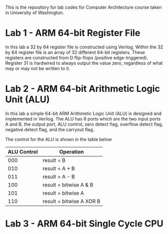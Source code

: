 This is the repository for lab codes for Computer Architecture course taken in University of Washington.

# __Lab 1 - ARM 64-bit Register File__

In this lab a 32 by 64 register file is constructed using Verilog. Within the 32 by 64 register file is an array of 32 different 64-bit registers. 
These registers are constructed from D flip-flops (positive edge-triggered). Register 31 is hardwired to always output the value zero, regardless of what may or may not be written to it.

# __Lab 2 - ARM 64-bit Arithmetic Logic Unit (ALU)__

In this lab a simple 64-bit ARM Arithmetic Logic Unit (ALU) is designed and implemented in Verilog. 
The ALU has 8 ports which are the two input ports A and B, the output port, ALU control, zero detect flag, overflow detect flag, negative detect flag, and the carryout flag.

The control for the ALU is shown in the table below

| ALU Control | Operation |
| ----------- | --------- |
| 000 | result = B |
| 010 | result = A + B |
| 011 | result = A - B |
| 100 | result = bitwise A & B |
| 101 | result = bitwise A | B |
| 110 | result = bitwise A XOR B |

# __Lab 3 - ARM 64-bit Single Cycle CPU__